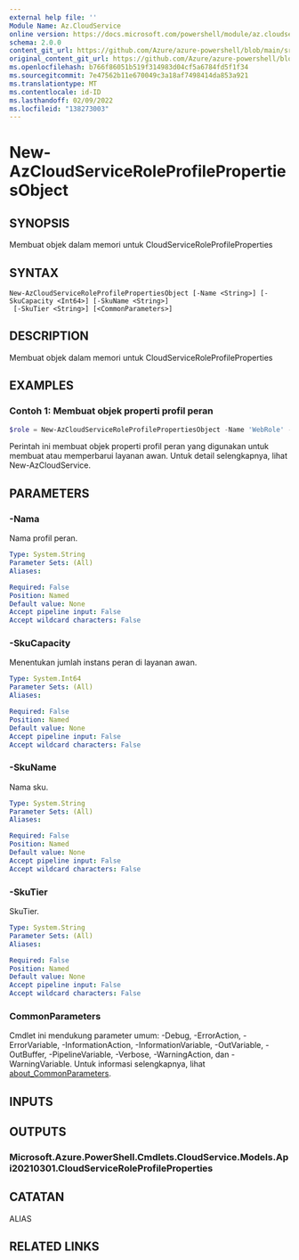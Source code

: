 ```yaml
---
external help file: ''
Module Name: Az.CloudService
online version: https://docs.microsoft.com/powershell/module/az.cloudservice/new-azcloudserviceroleprofilepropertiesobject
schema: 2.0.0
content_git_url: https://github.com/Azure/azure-powershell/blob/main/src/CloudService/help/New-AzCloudServiceRoleProfilePropertiesObject.md
original_content_git_url: https://github.com/Azure/azure-powershell/blob/main/src/CloudService/help/New-AzCloudServiceRoleProfilePropertiesObject.md
ms.openlocfilehash: b766f86051b519f314983d04cf5a6784fd5f1f34
ms.sourcegitcommit: 7e47562b11e670049c3a18af7498414da853a921
ms.translationtype: MT
ms.contentlocale: id-ID
ms.lasthandoff: 02/09/2022
ms.locfileid: "138273003"
---
```

# New-AzCloudServiceRoleProfilePropertiesObject

## SYNOPSIS
Membuat objek dalam memori untuk CloudServiceRoleProfileProperties

## SYNTAX

```
New-AzCloudServiceRoleProfilePropertiesObject [-Name <String>] [-SkuCapacity <Int64>] [-SkuName <String>]
 [-SkuTier <String>] [<CommonParameters>]
```

## DESCRIPTION
Membuat objek dalam memori untuk CloudServiceRoleProfileProperties

## EXAMPLES

### Contoh 1: Membuat objek properti profil peran
```powershell
$role = New-AzCloudServiceRoleProfilePropertiesObject -Name 'WebRole' -SkuName 'Standard_D1_v2' -SkuTier 'Standard' -SkuCapacity 2
```

Perintah ini membuat objek properti profil peran yang digunakan untuk membuat atau memperbarui layanan awan.
Untuk detail selengkapnya, lihat New-AzCloudService.

## PARAMETERS

### -Nama
Nama profil peran.

```yaml
Type: System.String
Parameter Sets: (All)
Aliases:

Required: False
Position: Named
Default value: None
Accept pipeline input: False
Accept wildcard characters: False
```

### -SkuCapacity
Menentukan jumlah instans peran di layanan awan.

```yaml
Type: System.Int64
Parameter Sets: (All)
Aliases:

Required: False
Position: Named
Default value: None
Accept pipeline input: False
Accept wildcard characters: False
```

### -SkuName
Nama sku.

```yaml
Type: System.String
Parameter Sets: (All)
Aliases:

Required: False
Position: Named
Default value: None
Accept pipeline input: False
Accept wildcard characters: False
```

### -SkuTier
SkuTier.

```yaml
Type: System.String
Parameter Sets: (All)
Aliases:

Required: False
Position: Named
Default value: None
Accept pipeline input: False
Accept wildcard characters: False
```

### CommonParameters
Cmdlet ini mendukung parameter umum: -Debug, -ErrorAction, -ErrorVariable, -InformationAction, -InformationVariable, -OutVariable, -OutBuffer, -PipelineVariable, -Verbose, -WarningAction, dan -WarningVariable. Untuk informasi selengkapnya, lihat [about_CommonParameters](http://go.microsoft.com/fwlink/?LinkID=113216).

## INPUTS

## OUTPUTS

### Microsoft.Azure.PowerShell.Cmdlets.CloudService.Models.Api20210301.CloudServiceRoleProfileProperties

## CATATAN

ALIAS

## RELATED LINKS

